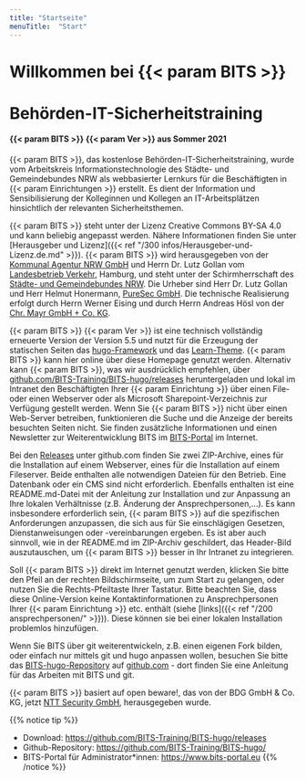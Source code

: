 ```yaml
---
title: "Startseite"
menuTitle:  "Start"
---
```


# Willkommen bei {{< param BITS >}}

# Behörden-IT-Sicherheitstraining

#### {{< param BITS >}} {{< param Ver >}}  aus Sommer 2021

{{< param BITS >}}, das kostenlose Behörden-IT-Sicherheitstraining, wurde vom Arbeitskreis Informationstechnologie des Städte- und Gemeindebundes NRW als webbasierter Lernkurs für die Beschäftigten in {{< param Einrichtungen >}} erstellt. Es dient der Information und Sensibilisierung der Kolleginnen und Kollegen an IT-Arbeitsplätzen hinsichtlich der relevanten Sicherheitsthemen.

{{< param BITS >}} steht unter der Lizenz Creative Commons BY-SA 4.0 und kann beliebig angepasst werden. Nähere Informationen finden Sie unter [Herausgeber und Lizenz]({{< ref  "/300 infos/Herausgeber-und-Lizenz.de.md" >}}). {{< param BITS >}} wird herausgegeben von der [Kommunal Agentur NRW GmbH](https://www.kommunalagenturnrw.de) und Herrn Dr. Lutz Gollan vom [Landesbetrieb Verkehr](https://www.hamburg.de/lbv), Hamburg, und steht unter der Schirmherrschaft des [Städte- und Gemeindebundes NRW](https://www.kommunen.nrw). Die Urheber sind Herr Dr. Lutz Gollan und Herr Helmut Honermann, [PureSec GmbH](https://puresec.de). Die technische Realisierung erfolgt durch Herrn Werner Eising und durch Herrn Andreas Hösl von der [Chr. Mayr GmbH + Co. KG](https://www.mayr.com/de).

{{< param BITS >}} {{< param Ver >}} ist eine technisch vollständig erneuerte Version der Version 5.5 und nutzt für die Erzeugung der statischen Seiten das [hugo-Framework](https://gohugo.io) und das [Learn-Theme](https://themes.gohugo.io/hugo-theme-learn/). {{< param BITS >}} kann hier online über diese Homepage genutzt werden. Alternativ kann {{< param BITS >}}, was wir ausdrücklich empfehlen, über [github.com/BITS-Training/BITS-hugo/releases](https://github.com/BITS-Training/BITS-hugo/releases) heruntergeladen und lokal im Intranet den Beschäftigten Ihrer {{< param Einrichtung >}} über einen File- oder einen Webserver oder als Microsoft Sharepoint-Verzeichnis zur Verfügung gestellt werden. Wenn Sie {{< param BITS >}} nicht über einen Web-Server betreiben, funktionieren die Suche und die Anzeige der bereits besuchten Seiten nicht. Sie finden zusätzliche Informationen und einen Newsletter zur Weiterentwicklung BITS im [BITS-Portal](https://www.bits-portal.eu) im Internet.

Bei den [Releases](https://github.com/BITS-Training/BITS-hugo/releases) unter github.com finden Sie zwei ZIP-Archive, eines für die Installation auf einem Webserver, eines für die Installation auf einem Fileserver. Beide enthalten alle notwendigen Dateien für den Betrieb. Eine Datenbank oder ein CMS sind nicht erforderlich. Ebenfalls enthalten ist eine README.md-Datei mit der Anleitung zur Installation und zur Anpassung an Ihre lokalen Verhältnisse (z.B. Änderung der Ansprechpersonen,...). Es kann insbesondere erforderlich sein, {{< param BITS >}} auf die spezifischen Anforderungen anzupassen, die sich aus für Sie einschlägigen Gesetzen, Dienstanweisungen oder -vereinbarungen ergeben. Es ist aber auch sinnvoll, wie in der README.md im ZIP-Archiv geschildert, das Header-Bild auszutauschen, um {{< param BITS >}} besser in Ihr Intranet zu integrieren.

Soll {{< param BITS >}} direkt im Internet genutzt werden, klicken Sie bitte den Pfeil an der rechten Bildschirmseite, um zum Start zu gelangen, oder nutzen Sie die Rechts-Pfeiltaste Ihrer Tastatur. Bitte beachten Sie, dass diese Online-Version keine Kontaktinformationen zu Ansprechpersonen Ihrer {{< param Einrichtung >}} etc. enthält (siehe [links]({{< ref "/200 ansprechpersonen/" >}})). Diese können sie bei einer lokalen Installation problemlos hinzufügen.

Wenn Sie BITS über git weiterentwickeln, z.B. einen eigenen Fork bilden, oder einfach nur mittels git und hugo anpassen wollen, besuchen Sie bitte das [BITS-hugo-Repository](https://github.com/BITS-Training/BITS-hugo) auf [github.com](https://github.com) - dort finden Sie eine Anleitung für das Arbeiten mit BITS und git.

{{< param BITS >}} basiert auf open beware!, das von der BDG GmbH & Co. KG, jetzt [NTT Security GmbH](https://hello.global.ntt/de-de/), herausgegeben wurde.

{{% notice tip %}}
- Download: https://github.com/BITS-Training/BITS-hugo/releases
- Github-Repository: https://github.com/BITS-Training/BITS-hugo/
- BITS-Portal für Administrator*innen: https://www.bits-portal.eu
{{% /notice %}}

